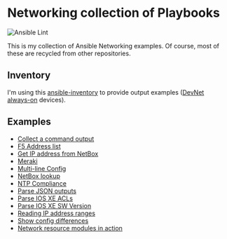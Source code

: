 # Networking collection of Playbooks

![Ansible Lint](https://github.com/nleiva/ansible-networking/workflows/Ansible%20Lint/badge.svg)

This is my collection of Ansible Networking examples. Of course, most of these are recycled from other repositories.

## Inventory

I'm using this [ansible-inventory](https://github.com/nleiva/ansible-inventory/blob/master/hosts) to provide output examples ([DevNet always-on](https://developer.cisco.com/docs/sandbox/#!networking/networking-overview) devices).

## Examples

- [Collect a command output](collect-command.md)
- [F5 Address list](F5/address_list.md)
- [Get IP address from NetBox](NetBox/get_ip.md)
- [Meraki](meraki.md)
- [Multi-line Config](multi-line-config.md)
- [NetBox lookup](NetBox/lookup.md)
- [NTP Compliance](ntp-compliance.md)
- [Parse JSON outputs](test-json.md)
- [Parse IOS XE ACLs](ios-genie-show-acl.md)
- [Parse IOS XE SW Version](ios-genie-show-ver.md)
- [Reading IP address ranges](ip_range.md)
- [Show config differences](show-diff.md)
- [Network resource modules in action](https://github.com/nleiva/ansible-net-modules)
